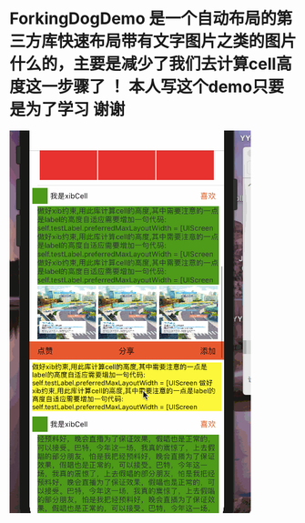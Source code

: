 # ForkingDogDemo 是一个自动布局的第三方库快速布局带有文字图片之类的图片什么的，主要是减少了我们去计算cell高度这一步骤了 ！ 本人写这个demo只要是为了学习 谢谢
![ForkingDogDemo](forkingDogDemo.gif)


